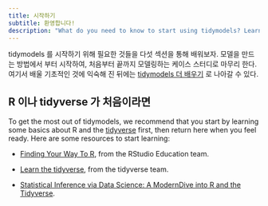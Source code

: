 ```yaml
---
title: 시작하기
subtitle: 환영합니다!
description: "What do you need to know to start using tidymodels? Learn what you need in 5 articles."
---
```


tidymodels 를 시작하기 위해 필요한 것들을 다섯 섹션을 통해 배워보자. 모델을 만드는 방법에서 부터 시작하여, 처음부터 끝까지 모델링하는 케이스 스터디로 마무리 한다. 여기서 배울 기초적인 것에 익숙해 진 뒤에는 [tidymodels 더 배우기](/learn/) 로 나아갈 수 있다.

## R 이나 tidyverse 가 처음이라면

To get the most out of tidymodels, we recommend that you start by learning some basics about R and the [tidyverse](https://www.tidyverse.org/) first, then return here when you feel ready. Here are some resources to start learning:

* [Finding Your Way To R](https://education.rstudio.com/learn/), from the RStudio Education team.

* [Learn the tidyverse](https://www.tidyverse.org/learn/), from the tidyverse team.

* [Statistical Inference via Data Science: A ModernDive into R and the Tidyverse](/books/moderndive/).

